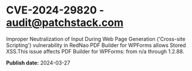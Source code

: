 # CVE-2024-29820 - audit@patchstack.com

Improper Neutralization of Input During Web Page Generation ('Cross-site Scripting') vulnerability in RedNao PDF Builder for WPForms allows Stored XSS.This issue affects PDF Builder for WPForms: from n/a through 1.2.88.



**Publish date:** 2024-03-27
